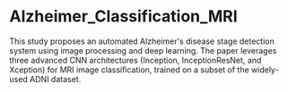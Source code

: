 # Alzheimer_Classification_MRI
This study proposes an automated Alzheimer's disease stage detection system using image processing and deep learning. The paper leverages three advanced CNN architectures (Inception, InceptionResNet, and Xception) for MRI image classification, trained on a subset of the widely-used ADNI dataset.
